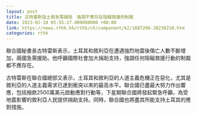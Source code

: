 ```yaml
---
layout: post
title: 古特雷斯指土敘急需援助　強調不應存在阻礙救援的制裁
date: 2023-02-10 05:55:27.000000000 +08:00
link: https://news.rthk.hk/rthk/ch/component/k2/1687266-20230210.htm
categories: rthk
---
```


聯合國秘書長古特雷斯表示，土耳其和敘利亞在遭遇強烈地震後傷亡人數不斷增加，兩國急需援助。他呼籲國際社會加大捐助支持，強調任何阻礙救援行動的制裁都不應存在。

古特雷斯在聯合國總部又表示，土耳其和敘利亞的人道主義危機正在惡化，尤其是敘利亞的人道主義需求已達到衝突以來的最高水平。聯合國已盡最大努力作出響應，包括撥款2500萬美元啟動應對行動等，下星期聯合國將發起緊急呼籲，為受地震影響的敘利亞人民提供捐助支持。同時，聯合國也將盡其所能支持土耳其的應對措施。
